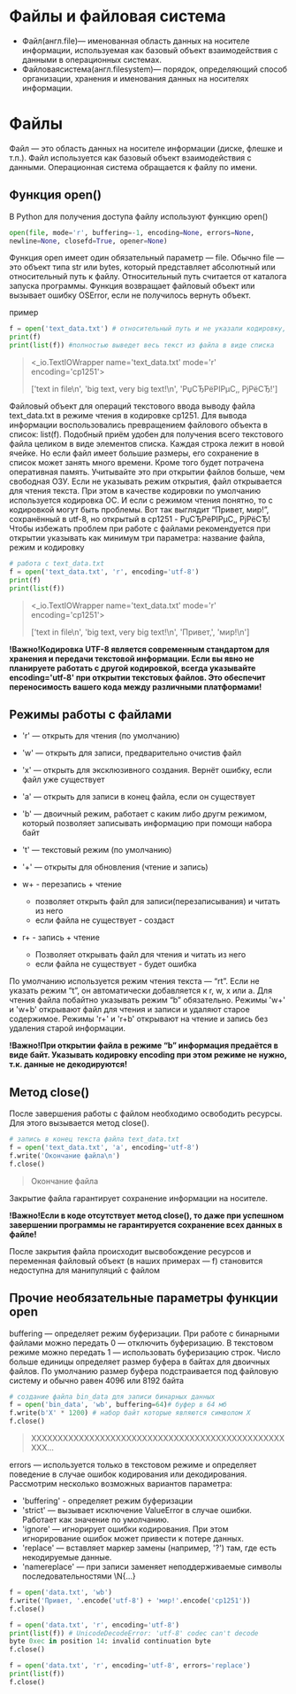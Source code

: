 # Файлы и файловая система

- Файл(англ.file)— именованная область данных на носителе информации,
используемая как базовый объект взаимодействия с данными в
операционных системах.
- Файловаясистема(англ.filesystem)— порядок, определяющий способ
организации, хранения и именования данных на носителях информации.

# Файлы

Файл — это область данных на носителе информации (диске, флешке и т.п.). Файл
используется как базовый объект взаимодействия с данными. Операционная
система обращается к файлу по имени.

## Функция open()

В Python для получения доступа файлу используют функцию open()

```py
open(file, mode='r', buffering=-1, encoding=None, errors=None,
newline=None, closefd=True, opener=None)
```

Функция open имеет один обязательный параметр — file. Обычно file — это объект
типа str или bytes, который представляет абсолютный или относительный путь к
файлу. Относительный путь считается от каталога запуска программы. Функция
возвращает файловый объект или вызывает ошибку OSError, если не получилось
вернуть объект.

пример

```py
f = open('text_data.txt') # относительный путь и не указали кодировку, поэтому русский язык будет выводиться символьно
print(f)
print(list(f)) #полностью выведет весь текст из файла в виде списка
```

><_io.TextIOWrapper name='text_data.txt' mode='r' encoding='cp1251'>
>
>['text in file\n', 'big text, very big text!\n', 'РџСЂРёРІРμС‚, РјРёСЂ!']

Файловый объект для операций текстового ввода выводу файла text_data.txt в
режиме чтения в кодировке cp1251.
Для вывода информации воспользовались превращением файлового объекта в
список: list(f). Подобный приём удобен для получения всего текстового файла
целиком в виде элементов списка. Каждая строка лежит в новой ячейке. Но если
файл имеет большие размеры, его сохранение в список может занять много
времени. Кроме того будет потрачена оперативная память. Учитывайте это при
открытии файлов больше, чем свободная ОЗУ.
Если не указывать режим открытия, файл открывается для чтения текста. При этом
в качестве кодировки по умолчанию используется кодировка ОС. И если с режимом
чтения понятно, то с кодировкой могут быть проблемы. Вот так выглядит “Привет,
мир!”, сохранённый в utf-8, но открытый в cp1251 - РџСЂРёРІРμС‚, РјРёСЂ!
Чтобы избежать проблем при работе с файлами рекомендуется при открытии
указывать как минимум три параметра: название файла, режим и кодировку

```py
# работа с text_data.txt
f = open('text_data.txt', 'r', encoding='utf-8')
print(f)
print(list(f))
```

><_io.TextIOWrapper name='text_data.txt' mode='r' encoding='cp1251'>
>
>['text in file\n', 'big text, very big text!\n', 'Привет,', 'мир!\n']

**!Важно!Кодировка UTF-8 является современным стандартом для
хранения и передачи текстовой информации. Если вы явно не планируете работать с другой кодировкой, всегда указывайте encoding='utf-8' при открытии
текстовых файлов. Это обеспечит переносимость вашего кода между
различными платформами!**

## Режимы работы с файлами

- 'r' — открыть для чтения (по умолчанию)
- 'w' — открыть для записи, предварительно очистив файл
- 'x' — открыть для эксклюзивного создания. Вернёт ошибку, если файл уже
существует
- 'a' — открыть для записи в конец файла, если он существует
- 'b' — двоичный режим, работает с каким либо другм режимом, который позволяет записывать информацию при помощи набора байт
- 't' — текстовый режим (по умолчанию)
- '+' — открыты для обновления (чтение и запись)
- w+ - перезапись + чтение
  - позволяет открыть файл для записи(перезаписывания) и читать из него
  - если файла не существует - создаст

- r+ - запись + чтение
  - Позволяет открывать файл для чтения и читать из него
  - если файла не существует - будет ошибка

По умолчанию используется режим чтения текста — “rt”. Если не указать режим “t”,
он автоматически добавляется к r, w, x или a. Для чтения файла побайтно указывать
режим “b” обязательно. Режимы 'w+' и 'w+b' открывают файл для чтения и записи и
удаляют старое содержимое. Режимы 'r+' и 'r+b' открывают на чтение и запись без
удаления старой информации.

**!Важно!При открытии файла в режиме “b” информация предаётся в виде
байт. Указывать кодировку encoding при этом режиме не нужно, т.к. данные не
декодируются!**

## Метод close()

После завершения работы с файлом необходимо освободить ресурсы. Для этого
вызывается метод close().

```py
# запись в конец текста файла text_data.txt 
f = open('text_data.txt', 'a', encoding='utf-8')
f.write('Окончание файла\n')
f.close()
```

>Окончание файла

Закрытие файла гарантирует сохранение информации на носителе.

**!Важно!Если в коде отсутствует метод close(), то даже при успешном
завершении программы не гарантируется сохранение всех данных в файле!**

После закрытия файла происходит высвобождение ресурсов и переменная
файловый объект (в наших примерах — f) становится недоступна для манипуляций с
файлом

## Прочие необязательные параметры функции open

buffering — определяет режим буферизации. При работе с бинарными файлами
можно передать 0 — отключить буферизацию. В текстовом режиме можно передать
1 — использовать буферизацию строк. Число больше единицы определяет размер
буфера в байтах для двоичных файлов. По умолчанию размер буфера
подстраивается под файловую систему и обычно равен 4096 или 8192 байта

```py
# создание файла bin_data для записи бинарных данных
f = open('bin_data', 'wb', buffering=64)# буфер в 64 мб
f.write(b'X' * 1200) # набор байт которые являются символом Х
f.close()
```

>XXXXXXXXXXXXXXXXXXXXXXXXXXXXXXXXXXXXXXXXXXXXXXXXXXX...

errors — используется только в текстовом режиме и определяет поведение в случае
ошибок кодирования или декодирования. Рассмотрим несколько возможных
вариантов параметра:

- 'buffering' - определяет режим буферизации
- 'strict' — вызывает исключение ValueError в случае ошибки. Работает как
значение по умолчанию.
- 'ignore' — игнорирует ошибки кодирования. При этом игнорирование ошибок
может привести к потере данных.
- 'replace' — вставляет маркер замены (например, '?') там, где есть
некодируемые данные.
- 'namereplace' — при записи заменяет неподдерживаемые символы
последовательностями \N{...}

```py
f = open('data.txt', 'wb')
f.write('Привет, '.encode('utf-8') + 'мир!'.encode('cp1251'))
f.close()

f = open('data.txt', 'r', encoding='utf-8')
print(list(f)) # UnicodeDecodeError: 'utf-8' codec can't decode
byte 0xec in position 14: invalid continuation byte
f.close()

f = open('data.txt', 'r', encoding='utf-8', errors='replace')
print(list(f))
f.close()
```
